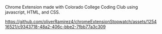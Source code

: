 Chrome Extension made with Colorado College Coding Club using javascript, HTML, and CSS.


https://github.com/oliverRamirez4/chromeExtensionStopwatch/assets/125416521/c9343718-48a2-406c-bbe2-7fbb77a3c309

